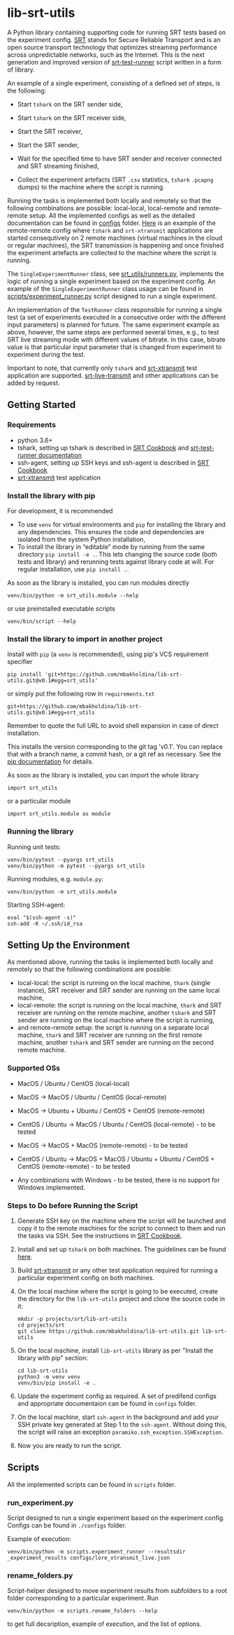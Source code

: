 # lib-srt-utils

A Python library containing supporting code for running SRT tests based on the experiment config. [SRT](https://github.com/Haivision/srt) stands for Secure Reliable Transport and is an open source transport technology that optimizes streaming performance across unpredictable networks, such as the Internet. This is the next generation and improved version of [srt-test-runner](https://github.com/mbakholdina/srt-test-runner) script written in a form of library.

An example of a single experiment, consisting of a defined set of steps, is the following:

- Start `tshark` on the SRT sender side,

- Start `tshark` on the SRT receiver side,

- Start the SRT receiver,

- Start the SRT sender,

- Wait for the specified time to have SRT sender and receiver connected and SRT streaming finished,

- Collect the experiment artefacts (SRT `.csv` statistics, `tshark` `.pcapng` dumps) to the machine where the script is running.

Running the tasks is implemented both locally and remotely so that the following combinations are possible: local-local, local-remote and remote-remote setup. All the implemented configs as well as the detailed documentation can be found in [configs](https://github.com/mbakholdina/lib-srt-utils/tree/master/configs) folder. [Here](https://github.com/mbakholdina/lib-srt-utils/blob/master/configs/rere_xtransmit_live_duration.json) is an example of the remote-remote config where `tshark` and `srt-xtransmit` applications are started consequtively on 2 remote machines (virtual machines in the cloud or regular machines), the SRT transmission is happening and once finished the experiment artefacts are collected to the machine where the script is running.

The `SingleExperimentRunner` class, see [srt_utils/runners.py](https://github.com/mbakholdina/lib-srt-utils/blob/master/srt_utils/runners.py), implements the logic of running a single experiment based on the experiment config. An example of the `SingleExperimentRunner` class usage can be found in [scripts/experiment_runner.py](https://github.com/mbakholdina/lib-srt-utils/blob/master/scripts/experiment_runner.py) script designed to run a single experiment.

An implementation of the `TestRunner` class responsible for running a single test (a set of experiments executed in a consecutive order with the different input parameters) is planned for future. The same experiment example as above, however, the same steps are performed several times, e.g., to test SRT live streaming mode with different values of bitrate. In this case, bitrate value is that particular input parameter that is changed from experiment to experiment during the test.

Important to note, that currently only `tshark` and [srt-xtransmit](https://github.com/maxsharabayko/srt-xtransmit) test application are supported. [srt-live-transmit](https://github.com/Haivision/srt/blob/master/docs/srt-live-transmit.md) and other applications can be added by request.

## Getting Started

### Requirements

* python 3.6+
* tshark, setting up tshark is described in [SRT Cookbook](https://srtlab.github.io/srt-cookbook/apps/wireshark/) and [srt-test-runner documentation](https://github.com/mbakholdina/srt-test-runner)
* ssh-agent, setting up SSH keys and ssh-agent is described in [SRT Cookbook](https://srtlab.github.io/srt-cookbook/how-to-articles/how-to-work-with-ssh-keys/)
* [srt-xtransmit](https://github.com/maxsharabayko/srt-xtransmit) test application

### Install the library with pip

For development, it is recommended 
* To use `venv` for virtual environments and `pip` for installing the library and any dependencies. This ensures the code and dependencies are isolated from the system Python installation,
* To install the library in “editable” mode by running from the same directory `pip install -e .`. This lets changing the source code (both tests and library) and rerunning tests against library code at will. For regular installation, use `pip install .`.


As soon as the library is installed, you can run modules directly

```
venv/bin/python -m srt_utils.module --help
```

or use preinstalled executable scripts
```
venv/bin/script --help
```

### Install the library to import in another project

Install with `pip` (a `venv` is recommended), using pip's VCS requirement specifier
```
pip install 'git+https://github.com/mbakholdina/lib-srt-utils.git@v0.1#egg=srt_utils'
```

or simply put the following row in `requirements.txt`
```
git+https://github.com/mbakholdina/lib-srt-utils.git@v0.1#egg=srt_utils
```

Remember to quote the full URL to avoid shell expansion in case of direct installation.

This installs the version corresponding to the git tag 'v0.1'. You can replace that with a branch name, a commit hash, or a git ref as necessary. See the [pip documentation](https://pip.pypa.io/en/stable/reference/pip_install/#vcs-support) for details.

As soon as the library is installed, you can import the whole library
```
import srt_utils
```

or a particular module
```
import srt_utils.module as module
```

### Running the library

Running unit tests:
```
venv/bin/pytest --pyargs srt_utils
venv/bin/python -m pytest --pyargs srt_utils
```

Running modules, e.g. `module.py`:
```
venv/bin/python -m srt_utils.module
```

Starting SSH-agent:
```
eval "$(ssh-agent -s)"
ssh-add -K ~/.ssh/id_rsa
```

## Setting Up the Environment

As mentioned above, running the tasks is implemented both locally and remotely so that the following combinations are possible: 

- local-local: the script is running on the local machine, `thark` (single instance), SRT receiver and SRT sender are running on the same local machine,
- local-remote: the script is running on the local machine, `thark` and SRT receiver are running on the remote machine, another `tshark` and SRT sender are running on the local machine where the script is running, 
- and remote-remote setup: the script is running on a separate local machine, `thark` and SRT receiver are running on the first remote machine, another `tshark` and SRT sender are running on the second remote machine.

### Supported OSs

- MacOS / Ubuntu / CentOS (local-local)

- MacOS &#8594; MacOS / Ubuntu / CentOS (local-remote)
- MacOS &#8594; Ubuntu + Ubuntu / CentOS + CentOS (remote-remote) 
- CentOS / Ubuntu &#8594; MacOS / Ubuntu / CentOS (local-remote) - to be tested
- MacOS &#8594; MacOS + MacOS (remote-remote) - to be tested
- CentOS / Ubuntu &#8594; MacOS + MacOS / Ubuntu + Ubuntu / CentOS + CentOS (remote-remote) - to be tested 
- Any combinations with Windows - to be tested, there is no support for Windows implemented.

### Steps to Do before Running the Script

1. Generate SSH key on the machine where the script will be launched and copy it to the remote machines for the script to connect to them and run the tasks via SSH. See the instructions in [SRT Cookbook](https://srtlab.github.io/srt-cookbook/how-to-articles/how-to-work-with-ssh-keys/).

2. Install and set up `tshark` on both machines. The guidelines can be found [here](https://srtlab.github.io/srt-cookbook/apps/wireshark/).

3. Build [srt-xtransmit](https://github.com/maxsharabayko/srt-xtransmit) or any other test application required for running a particular experiment config on both machines.

4. On the local machine where the script is going to be executed, create the directory for the `lib-srt-utils` project and clone the source code in it:

   ```
   mkdir -p projects/srt/lib-srt-utils
   cd projects/srt
   git clone https://github.com/mbakholdina/lib-srt-utils.git lib-srt-utils
   ```
5. On the local machine, install `lib-srt-utils` library as per "Install the library with pip" section:

   ```
   cd lib-srt-utils
   python3 -m venv venv
   venv/bin/pip install -e .
   ```
6. Update the experiment config as required. A set of predifend configs and appropriate documentaion can be found in `configs` folder.

7. On the local machine, start `ssh-agent` in the background and add your SSH private key generated at Step 1 to the `ssh-agent`. Without doing this, the script will raise an exception `paramiko.ssh_exception.SSHException`.

8. Now you are ready to run the script.

## Scripts

All the implemented scripts can be found in `scripts` folder.

### run_experiment.py

Script designed to run a single experiment based on the experiment config. Configs can be found in `./configs` folder.

Example of execution:

```
venv/bin/python -m scripts.experiment_runner --resultsdir _experiment_results configs/lore_xtransmit_live.json
```

### rename_folders.py

Script-helper designed to move experiment results from subfolders to a root folder corresponding to a particular experiment. Run

```
venv/bin/python -m scripts.rename_folders --help
```

to get full decsription, example of execution, and the list of options.

